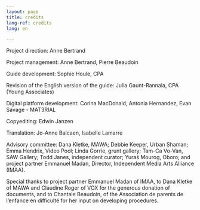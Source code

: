 ```yaml
---
layout: page
title: credits
lang-ref: credits
lang: en

---
```

Project direction: Anne Bertrand

Project management: Anne Bertrand, Pierre Beaudoin

Guide development: Sophie Houle, CPA

Revision of the English version of the guide: Julia Gaunt-Rannala, CPA (Young Associates)

Digital platform development: Corina MacDonald, Antonia Hernandez, Evan Savage - MAT3RIAL

Copyediting: Edwin Janzen

Translation: Jo-Anne Balcaen, Isabelle Lamarre

Advisory committee: Dana Kletke, MAWA; Debbie Keeper, Urban Shaman; Emma Hendrix, Video Pool; Linda Gorrie, grunt gallery; Tam-Ca Vo-Van, SAW Gallery; Todd Janes, independent curator; Yuraś Mourog, Oboro; and project partner Emmanuel Madan, Director, Independent Media Arts Alliance (IMAA).

Special thanks to project partner Emmanuel Madan of IMAA, to Dana Kletke of MAWA and Claudine Roger of VOX for the generous donation of documents, and to Chantale Beaudoin, of the Association de parents de l’enfance en difficulté for her input on developing procedures.